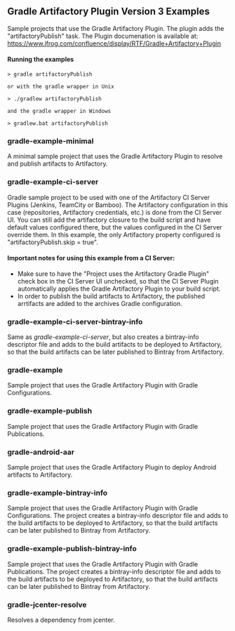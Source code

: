 ## Gradle Artifactory Plugin Version 3 Examples
Sample projects that use the Gradle Artifactory Plugin.
The plugin adds the "artifactoryPublish" task.
The Plugin documenation is available at:
https://www.jfrog.com/confluence/display/RTF/Gradle+Artifactory+Plugin

#### Running the examples
```console
> gradle artifactoryPublish

or with the gradle wrapper in Unix

> ./gradlew artifactoryPublish

and the gradle wrapper in Windows

> gradlew.bat artifactoryPublish
```

### gradle-example-minimal
A minimal sample project that uses the Gradle Artifactory Plugin to resolve and publish artifacts to Artifactory.

### gradle-example-ci-server
Gradle sample project to be used with one of the Artifactory CI Server Plugins (Jenkins, TeamCity or Bamboo).
The Artifactory configuration in this case (repositories, Artifactory credentials, etc.)
is done from the CI Server UI.
You can still add the artifactory closure to the build script and have default values configured there,
but the values configured in the CI Server override them.
In this example, the only Artifactory property configured is "artifactoryPublish.skip = true".

#### Important notes for using this example from a CI Server:

* Make sure to have the "Project uses the Artifactory Gradle Plugin" check box in the CI Server UI unchecked, so that the CI Server Plugin automatically applies the Gradle Artifactory Plugin to your
build script.
* In order to publish the build artifacts to Artifactory, the published arrtifacts are added to the archives Gradle configuration.

### gradle-example-ci-server-bintray-info
Same as *gradle-example-ci-server*, but also creates a bintray-info descriptor file and adds to the build artifacts
to be deployed to Artifactory, so that the build artifacts can be later published to Bintray from Artifactory.

### gradle-example
Sample project that uses the Gradle Artifactory Plugin with Gradle Configurations.

### gradle-example-publish
Sample project that uses the Gradle Artifactory Plugin with Gradle Publications.

### gradle-android-aar
Sample project that uses the Gradle Artifactory Plugin to deploy Android artifacts to Artifactory.

### gradle-example-bintray-info
Sample project that uses the Gradle Artifactory Plugin with Gradle Configurations.
The project creates a bintray-info descriptor file and adds to the build artifacts to be deployed to Artifactory,
so that the build artifacts can be later published to Bintray from Artifactory.

### gradle-example-publish-bintray-info
Sample project that uses the Gradle Artifactory Plugin with Gradle Publications.
The project creates a bintray-info descriptor file and adds to the build artifacts to be deployed to Artifactory,
so that the build artifacts can be later published to Bintray from Artifactory.

### gradle-jcenter-resolve
Resolves a dependency from jcenter.
